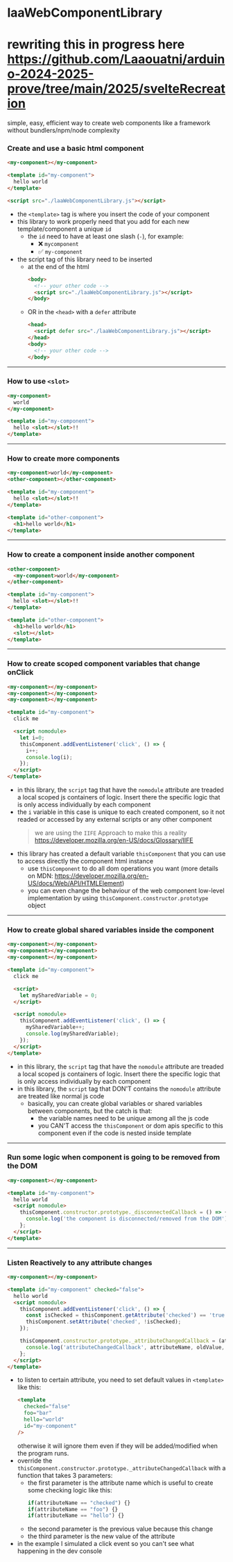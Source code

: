# laaWebComponentLibrary

# rewriting this in progress here https://github.com/Laaouatni/arduino-2024-2025-prove/tree/main/2025/svelteRecreation

simple, easy, efficient way to create web components like a framework without bundlers/npm/node complexity

### Create and use a basic html component

```html
<my-component></my-component>

<template id="my-component">
  hello world
</template>

<script src="./laaWebComponentLibrary.js"></script>
```

- the `<template>` tag is where you insert the code of your component
- this library to work properly need that you add for each new template/component a unique `id`
  - the `id` need to have at least one slash (`-`), for example:
    - ❌ `mycomponent`
    - ✅ `my-component`
- the script tag of this library need to be inserted
  - at the end of the html
    ```html
    <body>
      <!-- your other code -->
      <script src="./laaWebComponentLibrary.js"></script>
    </body>
    ```
  - OR in the `<head>` with a `defer` attribute
    ```html
    <head>
      <script defer src="./laaWebComponentLibrary.js"></script>
    </head>
    <body>
      <!-- your other code -->
    </body>
    ```

---

### How to use `<slot>`

```html
<my-component>
  world
</my-component>

<template id="my-component">
  hello <slot></slot>!!
</template>
```

---

### How to create more components

```html
<my-component>world</my-component>
<other-component></other-component>

<template id="my-component">
  hello <slot></slot>!!
</template>

<template id="other-component">
  <h1>hello world</h1>
</template>
```

---

### How to create a component inside another component

```html
<other-component>
  <my-component>world</my-component>
</other-component>

<template id="my-component">
  hello <slot></slot>!!
</template>

<template id="other-component">
  <h1>hello world</h1>
  <slot></slot>
</template>
```

---

### How to create scoped component variables that change onClick

```html
<my-component></my-component>
<my-component></my-component>
<my-component></my-component>

<template id="my-component">
  click me

  <script nomodule>
    let i=0;
    thisComponent.addEventListener('click', () => {
      i++;
      console.log(i);
    });
  </script>
</template>
```

- in this library, the `script` tag that have the `nomodule` attribute are treaded a local scoped js containers of logic. Insert there the specific logic that is only access individually by each component
- the `i` variable in this case is unique to each created component, so it not readed or accessed by any external scripts or any other component
  > we are using the `IIFE` Approach to make this a reality https://developer.mozilla.org/en-US/docs/Glossary/IIFE
- this library has created a default variable `thisComponent` that you can use to access directly the component html instance
  - use `thisComponent` to do all dom operations you want (more details on MDN: https://developer.mozilla.org/en-US/docs/Web/API/HTMLElement)
  - you can even change the behaviour of the web component low-level implementation by using `thisComponent.constructor.prototype` object
 
---

### How to create global shared variables inside the component

```html
<my-component></my-component>
<my-component></my-component>
<my-component></my-component>

<template id="my-component">
  click me

  <script>
    let mySharedVariable = 0;
  </script>

  <script nomodule>
    thisComponent.addEventListener('click', () => {
      mySharedVariable++;
      console.log(mySharedVariable);
    });
  </script>
</template>
```

- in this library, the `script` tag that have the `nomodule` attribute are treaded a local scoped js containers of logic. Insert there the specific logic that is only access individually by each component
- in this library, the `script` tag that DON'T contains the `nomodule` attribute are treated like normal js code
   - basically, you can create global variables or shared variables between components, but the catch is that:
      - the variable names need to be unique among all the js code
      - you CAN'T access the `thisComponent` or dom apis specific to this component even if the code is nested inside template

---

### Run some logic when component is going to be removed from the DOM

```html
<my-component></my-component>

<template id="my-component">
  hello world
  <script nomodule>
    thisComponent.constructor.prototype._disconnectedCallback = () => {
      console.log('the component is disconnected/removed from the DOM');
    };
  </script>
</template>
```

---

### Listen Reactively to any attribute changes

```html
<my-component></my-component>

<template id="my-component" checked="false">
  hello world
  <script nomodule>
    thisComponent.addEventListener('click', () => {
      const isChecked = thisComponent.getAttribute('checked') == 'true';
      thisComponent.setAttribute('checked', !isChecked);
    });

    thisComponent.constructor.prototype._attributeChangedCallback = (attributeName, oldValue, newValue) => {
      console.log('attributeChangedCallback', attributeName, oldValue, newValue);
    };
  </script>
</template>
```
- to listen to certain attribute, you need to set default values in `<template>` like this:
  ```html
  <template
    checked="false"
    foo="bar"
    hello="world"
    id="my-component"
  />
  ```
  otherwise it will ignore them even if they will be added/modified when the program runs.
- override the `thisComponent.constructor.prototype._attributeChangedCallback` with a function that takes 3 parameters:
  - the first parameter is the attribute name which is useful to create some checking logic like this:
    ```js
    if(attributeName == "checked") {}
    if(attributeName == "foo") {}
    if(attributeName == "hello") {}
    ```
  - the second parameter is the previous value because this change
  - the third parameter is the new value of the attribute
- in the example I simulated a click event so you can't see what happening in the dev console
  
